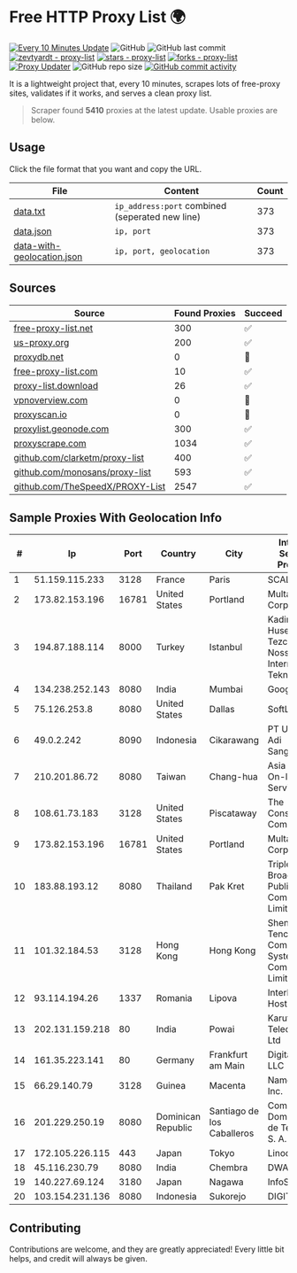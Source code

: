 
# Free HTTP Proxy List 🌍

[![Every 10 Minutes Update](https://github.com/mertguvencli/http-proxy-list/actions/workflows/main.yml/badge.svg?branch=main)](https://github.com/mertguvencli/http-proxy-list/actions/workflows/main.yml)
![GitHub](https://img.shields.io/github/license/mertguvencli/http-proxy-list)
![GitHub last commit](https://img.shields.io/github/last-commit/mertguvencli/http-proxy-list)
[![zevtyardt - proxy-list](https://img.shields.io/static/v1?label=zevtyardt&message=proxy-list&color=blue&logo=github)](https://github.com/zevtyardt/proxy-list "Go to GitHub repo")
[![stars - proxy-list](https://img.shields.io/github/stars/zevtyardt/proxy-list?style=social)](https://github.com/zevtyardt/proxy-list)
[![forks - proxy-list](https://img.shields.io/github/forks/zevtyardt/proxy-list?style=social)](https://github.com/zevtyardt/proxy-list)
[![Proxy Updater](https://github.com/zevtyardt/proxy-list/workflows/Proxy%20Updater/badge.svg)](https://github.com/zevtyardt/proxy-list/actions?query=workflow:"Proxy+Updater")
![GitHub repo size](https://img.shields.io/github/repo-size/zevtyardt/proxy-list)
[![GitHub commit activity](https://img.shields.io/github/commit-activity/m/zevtyardt/proxy-list?logo=commits)](https://github.com/zevtyardt/proxy-list/commits/main)

It is a lightweight project that, every 10 minutes, scrapes lots of free-proxy sites, validates if it works, and serves a clean proxy list.

> Scraper found **5410** proxies at the latest update. Usable proxies are below.

## Usage

Click the file format that you want and copy the URL.

|File|Content|Count|
|----|-------|-----|
|[data.txt](https://raw.githubusercontent.com/mertguvencli/http-proxy-list/main/proxy-list/data.txt)|`ip_address:port` combined (seperated new line)|373|
|[data.json](https://raw.githubusercontent.com/mertguvencli/http-proxy-list/main/proxy-list/data.json)|`ip, port`|373|
|[data-with-geolocation.json](https://raw.githubusercontent.com/mertguvencli/http-proxy-list/main/proxy-list/data-with-geolocation.json)|`ip, port, geolocation`|373|

## Sources

|Source|Found Proxies|Succeed|
|------|-------------|-------|
|[free-proxy-list.net](https://free-proxy-list.net)|300|✅|
|[us-proxy.org](https://www.us-proxy.org)|200|✅|
|[proxydb.net](http://proxydb.net)|0|🚫|
|[free-proxy-list.com](https://free-proxy-list.com/?page=&port=&type%5B%5D=http&type%5B%5D=https&up_time=0&search=Search)|10|✅|
|[proxy-list.download](https://www.proxy-list.download/HTTP)|26|✅|
|[vpnoverview.com](https://vpnoverview.com/privacy/anonymous-browsing/free-proxy-servers)|0|🚫|
|[proxyscan.io](https://www.proxyscan.io)|0|🚫|
|[proxylist.geonode.com](https://proxylist.geonode.com/api/proxy-list?limit=300&page=1&sort_by=lastChecked&sort_type=desc&protocols=http,https)|300|✅|
|[proxyscrape.com](https://api.proxyscrape.com/v2/?request=displayproxies&protocol=http&timeout=10000&country=all&ssl=all&anonymity=all)|1034|✅|
|[github.com/clarketm/proxy-list](https://raw.githubusercontent.com/clarketm/proxy-list/master/proxy-list-raw.txt)|400|✅|
|[github.com/monosans/proxy-list](https://raw.githubusercontent.com/monosans/proxy-list/main/proxies/http.txt)|593|✅|
|[github.com/TheSpeedX/PROXY-List](https://raw.githubusercontent.com/TheSpeedX/PROXY-List/master/http.txt)|2547|✅|


## Sample Proxies With Geolocation Info

|#|Ip|Port|Country|City|Internet Service Provider|
|-|--|----|-------|----|-------------------------|
|1|51.159.115.233|3128|France|Paris|SCALEWAY|
|2|173.82.153.196|16781|United States|Portland|Multacom Corporation|
|3|194.87.188.114|8000|Turkey|Istanbul|Kadir Huseyin Tezcan Nosspeed Internet Teknolojileri|
|4|134.238.252.143|8080|India|Mumbai|Google LLC|
|5|75.126.253.8|8080|United States|Dallas|SoftLayer|
|6|49.0.2.242|8090|Indonesia|Cikarawang|PT Usaha Adi Sanggoro|
|7|210.201.86.72|8080|Taiwan|Chang-hua|Asia Pacific On-line Services Inc.|
|8|108.61.73.183|3128|United States|Piscataway|The Constant Company|
|9|173.82.153.196|16781|United States|Portland|Multacom Corporation|
|10|183.88.193.12|8080|Thailand|Pak Kret|Triple T Broadband Public Company Limited|
|11|101.32.184.53|3128|Hong Kong|Hong Kong|Shenzhen Tencent Computer Systems Company Limited|
|12|93.114.194.26|1337|Romania|Lipova|Interkvm Host SRL|
|13|202.131.159.218|80|India|Powai|Karuturi Telecom Pvt Ltd|
|14|161.35.223.141|80|Germany|Frankfurt am Main|DigitalOcean, LLC|
|15|66.29.140.79|3128|Guinea|Macenta|Namecheap, Inc.|
|16|201.229.250.19|8080|Dominican Republic|Santiago de los Caballeros|Compañía Dominicana de Teléfonos S. A.|
|17|172.105.226.115|443|Japan|Tokyo|Linode, LLC|
|18|45.116.230.79|8080|India|Chembra|DWANIRINN|
|19|140.227.69.124|3180|Japan|Nagawa|InfoSphere|
|20|103.154.231.136|8080|Indonesia|Sukorejo|DIGITNET|



## Contributing

Contributions are welcome, and they are greatly appreciated! Every
little bit helps, and credit will always be given.

